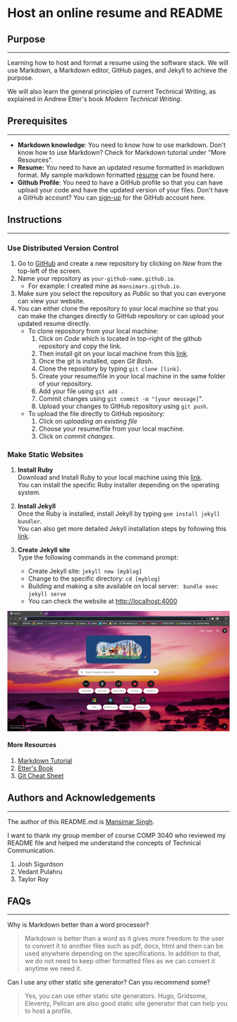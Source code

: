 Host an online resume and README
==================================

## Purpose
------------
Learning how to host and format a resume using the software stack. We will use Markdown, a Markdown editor, GitHub pages, and Jekyll to achieve the purpose.

We will also learn the general principles of current Technical Writing, as explained in Andrew Etter's book _Modern Technical Writing_.

## Prerequisites
-----------------
* **Markdown knowledge**: You need to know how to use markdown. Don't know how to use Markdown? Check for Markdown tutorial under "More Resources".
* **Resume:** You need to have an updated resume formatted in markdown format. My sample markdown formatted [resume]() can be found here.
* **Github Profile**: You need to have a GitHub profile so that you can have upload your code and have the updated version of your files. Don't have a GitHub account? You can [sign-up](https://github.com/signup?ref_cta=Sign+up&ref_loc=header+logged+out&ref_page=%2F&source=header-home) for the GitHub account here.

## Instructions 
-----------------
### **Use Distributed Version Control** 
1. Go to [GitHub](https://github.com/) and create a new repository by clicking on *New* from the top-left of the screen.
2. Name your repository as ```your-github-name.github.io```. 
    * For example: I created mine as ```mansimars.github.io```.
3. Make sure you select the repository as *Public* so that you can everyone can view your website.
4. You can either clone the repository to your local machine so that you can make the changes directly to GitHub repository or can upload your updated resume directly.
    * To clone repository from your local machine:         
      1. Click on *Code* which is located in top-right of the github repository and copy the link.
      2. Then install git on your local machine from this [link](https://git-scm.com/downloads). 
      3. Once the git is installed, open *Git Bash*.
      4. Clone the repository by typing ```git clone [link]```.
      5. Create your resume/file in your local machine in the same folder of your repository.
      6. Add your file using ```git add .```
      7. Commit changes using ```git commit -m "[your message]```".
      8. Upload your changes to GitHub repository using ```git push```.
   * To upload the file directly to GitHub repository:
     1. Click on _uploading an existing file_
     2. Choose your resume/file from your local machine.
     3. Click on _commit changes_.


### **Make Static Websites**
1. **Install Ruby**  \
Download and Install Ruby to your local machine using this [link](https://www.ruby-lang.org/en/documentation/installation/). \
You can install the specific Ruby installer depending on the operating system.

2. **Install Jekyll** \
Once the Ruby is installed, install Jekyll by typing ```gem install jekyll bundler```. \
You can also get more detailed Jekyll installation steps by following this [link](https://jekyllrb.com/docs/). 

3. **Create Jekyll site** \
Type the following commands in the command prompt:
   * Create Jekyll site: ```jekyll new [myblog]```
   * Change to the specific directory: ```cd [myblog]```
   * Building and making a site available on local server: ``` bundle exec jekyll serve```
   * You can check the website at [http://localhost:4000](http://localhost:4000)




![Resume](/giffy.gif)
#### **More Resources**
1. [Markdown Tutorial](https://learnxinyminutes.com/docs/markdown/)
2. [Etter's Book](https://www.goodreads.com/author/show/14827025.Andrew_Etter)
3. [Git Cheat Sheet](https://education.github.com/git-cheat-sheet-education.pdf) 

## Authors and Acknowledgements
---------------------------------
The author of this README.md is [Mansimar Singh](https://github.com/mansimars).

I want to thank my group member of course COMP 3040 who reviewed my README file and helped me understand the concepts of Technical Communication.

1. Josh Sigurdson
2. Vedant Pulahru
3. Taylor Roy


## FAQs
---------
Why is Markdown better than a word
processor?
> Markdown is better than a word as it gives more freedom to the user to convert it to another files such as pdf, docx, html and then can be used anywhere depending on the specifications. In addition to that, we do not need to keep other formatted files as we can convert it anytime we need it. 

Can I use any other static site generator? Can you recommend some? 
> Yes, you can use other static site generators. Hugo, Gridsome, Eleventy, Pelican are also good static site generator that can help you to host a profile.

